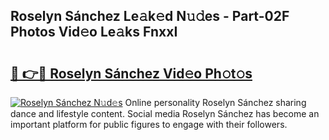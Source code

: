 ## Roselyn Sánchez Le𝚊k𝚎d N𝚞𝚍es - Part-02F Photos Vid𝚎o Le𝚊ks FnxxI

# <h2><a href="http://fbfg4k.evod.top/?m=Roselyn+S%c3%a1nchez">🔗 👉🔴 Roselyn Sánchez Vid𝚎o Ph𝚘t𝚘s</a></h2>

[![Roselyn Sánchez N𝚞d𝚎s](https://i.imgur.com/8V9OHl7.gif)](http://fbfg4k.evod.top/?m=Roselyn+S%c3%a1nchez)
Online personality Roselyn Sánchez sharing dance and lifestyle content. Social media Roselyn Sánchez has become an important platform for public figures to engage with their followers. 
